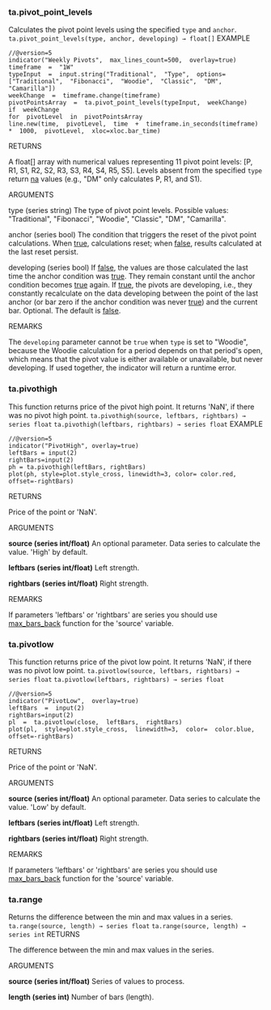 
### ta.pivot_point_levels

Calculates the pivot point levels using the specified `type` and `anchor`.
`
ta.pivot_point_levels(type, anchor, developing) → float[]
`
EXAMPLE

```
//@version=5  
indicator("Weekly Pivots",  max_lines_count=500,  overlay=true)  
timeframe  =  "1W"  
typeInput  =  input.string("Traditional",  "Type",  options=["Traditional",  "Fibonacci",  "Woodie",  "Classic",  "DM",  "Camarilla"])  
weekChange  =  timeframe.change(timeframe)  
pivotPointsArray  =  ta.pivot_point_levels(typeInput,  weekChange)  
if  weekChange  
for  pivotLevel  in  pivotPointsArray  
line.new(time,  pivotLevel,  time  +  timeframe.in_seconds(timeframe)  *  1000,  pivotLevel,  xloc=xloc.bar_time)
```

RETURNS

A float[] array with numerical values representing 11 pivot point levels: [P, R1, S1, R2, S2, R3, S3, R4, S4, R5, S5]. Levels absent from the specified `type` return  [na](https://www.tradingview.com/pine-script-reference/v5/#var_na)  values (e.g., "DM" only calculates P, R1, and S1).

ARGUMENTS

type (series string) The type of pivot point levels. Possible values: "Traditional", "Fibonacci", "Woodie", "Classic", "DM", "Camarilla".

anchor (series bool) The condition that triggers the reset of the pivot point calculations. When  [true](https://www.tradingview.com/pine-script-reference/v5/#op_true), calculations reset; when  [false](https://www.tradingview.com/pine-script-reference/v5/#op_false), results calculated at the last reset persist.

developing (series bool) If  [false](https://www.tradingview.com/pine-script-reference/v5/#op_false), the values are those calculated the last time the anchor condition was  [true](https://www.tradingview.com/pine-script-reference/v5/#op_true). They remain constant until the anchor condition becomes  [true](https://www.tradingview.com/pine-script-reference/v5/#op_true)  again. If  [true](https://www.tradingview.com/pine-script-reference/v5/#op_true), the pivots are developing, i.e., they constantly recalculate on the data developing between the point of the last anchor (or bar zero if the anchor condition was never  [true](https://www.tradingview.com/pine-script-reference/v5/#op_true)) and the current bar. Optional. The default is  [false](https://www.tradingview.com/pine-script-reference/v5/#op_false).

REMARKS

The `developing` parameter cannot be `true` when `type` is set to "Woodie", because the Woodie calculation for a period depends on that period's open, which means that the pivot value is either available or unavailable, but never developing. If used together, the indicator will return a runtime error.

### ta.pivothigh

This function returns price of the pivot high point. It returns 'NaN', if there was no pivot high point.
`
ta.pivothigh(source, leftbars, rightbars) → series float
`
`
ta.pivothigh(leftbars, rightbars) → series float
`
EXAMPLE
```
//@version=5
indicator("PivotHigh", overlay=true)
leftBars = input(2)
rightBars=input(2)
ph = ta.pivothigh(leftBars, rightBars)
plot(ph, style=plot.style_cross, linewidth=3, color= color.red, offset=-rightBars)
```

RETURNS

Price of the point or 'NaN'.

ARGUMENTS

**source (series int/float)** An optional parameter. Data series to calculate the value. 'High' by default.

**leftbars (series int/float)** Left strength.

**rightbars (series int/float)** Right strength.

REMARKS

If parameters 'leftbars' or 'rightbars' are series you should use  [max_bars_back](https://www.tradingview.com/pine-script-reference/v5/#fun_max_bars_back)  function for the 'source' variable.
### ta.pivotlow

This function returns price of the pivot low point. It returns 'NaN', if there was no pivot low point.
`
ta.pivotlow(source, leftbars, rightbars) → series float
`
`
ta.pivotlow(leftbars, rightbars) → series float
`
```
//@version=5  
indicator("PivotLow",  overlay=true)  
leftBars  =  input(2)  
rightBars=input(2)  
pl  =  ta.pivotlow(close,  leftBars,  rightBars)  
plot(pl,  style=plot.style_cross,  linewidth=3,  color=  color.blue,  offset=-rightBars)
```
RETURNS

Price of the point or 'NaN'.

ARGUMENTS

**source (series int/float)** An optional parameter. Data series to calculate the value. 'Low' by default.

**leftbars (series int/float)** Left strength.

**rightbars (series int/float)** Right strength.

REMARKS

If parameters 'leftbars' or 'rightbars' are series you should use  [max_bars_back](https://www.tradingview.com/pine-script-reference/v5/#fun_max_bars_back)  function for the 'source' variable.

### ta.range

Returns the difference between the min and max values in a series.
`
ta.range(source, length) → series float
`
`
ta.range(source, length) → series int
`
RETURNS

The difference between the min and max values in the series.

ARGUMENTS

**source (series int/float)** Series of values to process.

**length (series int)** Number of bars (length).